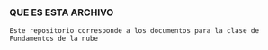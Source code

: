 ### QUE ES ESTA ARCHIVO ###

    Este repositorio corresponde a los documentos para la clase de Fundamentos de la nube